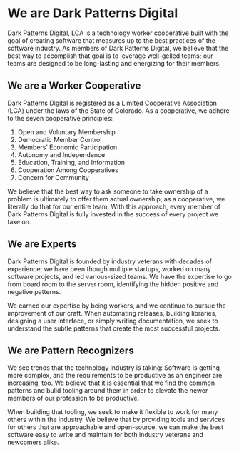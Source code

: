 # We are Dark Patterns Digital

Dark Patterns Digital, LCA is a technology worker cooperative built with the
goal of creating software that measures up to the best practices of the software
industry. As members of Dark Patterns Digital, we believe that the best way to
accomplish that goal is to leverage well-gelled teams; our teams are designed to
be long-lasting and energizing for their members.

## We are a Worker Cooperative

Dark Patterns Digital is registered as a Limited Cooperative Association (LCA)
under the laws of the State of Colorado. As a cooperative, we adhere to the
seven cooperative principles:

1. Open and Voluntary Membership
2. Democratic Member Control
3. Members’ Economic Participation
4. Autonomy and Independence
5. Education, Training, and Information
6. Cooperation Among Cooperatives
7. Concern for Community

We believe that the best way to ask someone to take ownership of a problem is
ultimately to offer them actual ownership; as a cooperative, we literally do
that for our entire team. With this approach, every member of Dark Patterns
Digital is fully invested in the success of every project we take on.

## We are Experts

Dark Patterns Digital is founded by industry veterans with decades of
experience; we have been though multiple startups, worked on many software
projects, and led various-sized teams. We have the expertise to go from board
room to the server room, identifying the hidden positive and negative patterns.

We earned our expertise by being workers, and we continue to pursue the
improvement of our craft. When automating releases, building libraries,
designing a user interface, or simply writing documentation, we seek to
understand the subtle patterns that create the most successful projects.

## We are Pattern Recognizers

We see trends that the technology industry is taking: Software is getting more
complex, and the requirements to be productive as an engineer are increasing,
too. We believe that it is essential that we find the common patterns and bulid
tooling around them in order to elevate the newer members of our profession to
be productive.

When building that tooling, we seek to make it flexible to work for many others
within the industry. We believe that by providing tools and services for others
that are approachable and open-source, we can make the best software easy to
write and maintain for both industry veterans and newcomers alike.
